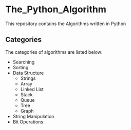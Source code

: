 # The_Python_Algorithm
This repository contains the Algorithms written in Python

## Categories
The categories of algorithms are listed below:
* Searching
* Sorting
* Data Structure
  * Strings
  * Array
  * Linked List
  * Stack
  * Queue
  * Tree
  * Graph
* String Manipulation
* Bit Operations

